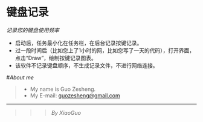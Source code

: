 # 键盘记录
_记录您的键盘使用频率_

* 启动后，任务最小化在任务栏，在后台记录按键记录。
* 过一段时间后（比如您上了1小时的网，比如您写了一天的代码），打开界面，点击“Draw”，绘制按键记录图表。
* 该软件不记录键盘顺序，不生成记录文件，不进行网络连接。

#_About me_

>* My name is Guo Zesheng.
>* My E-mail: guozesheng@gmail.com

***

>>>_By XiaoGuo_

